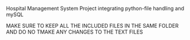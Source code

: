 Hospital Management System Project integrating python-file handling and mySQL

MAKE SURE TO KEEP ALL THE INCLUDED FILES IN THE SAME FOLDER AND DO NO TMAKE ANY CHANGES TO THE TEXT FILES
